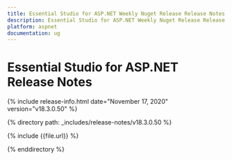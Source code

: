 ```yaml
---
title: Essential Studio for ASP.NET Weekly Nuget Release Release Notes  
description: Essential Studio for ASP.NET Weekly Nuget Release Release Notes  
platform: aspnet
documentation: ug
---
```


# Essential Studio for ASP.NET  Release Notes  

{% include release-info.html date="November 17, 2020"  version="v18.3.0.50" %} 


{% directory path: _includes/release-notes/v18.3.0.50 %}

{% include {{file.url}} %}

{% enddirectory %}